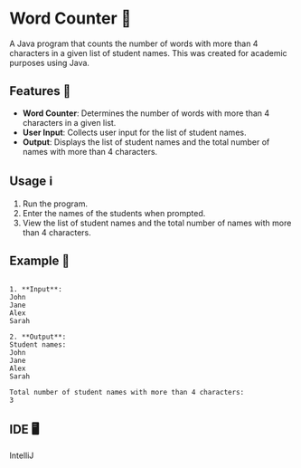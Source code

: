 # Word Counter 📝

A Java program that counts the number of words with more than 4 characters in a given list of student names. This was created for academic purposes using Java.

## Features 🚀

- **Word Counter**: Determines the number of words with more than 4 characters in a given list.
- **User Input**: Collects user input for the list of student names.
- **Output**: Displays the list of student names and the total number of names with more than 4 characters.

## Usage ℹ️

1. Run the program.
2. Enter the names of the students when prompted.
3. View the list of student names and the total number of names with more than 4 characters.

## Example 📝

```

1. **Input**:
John
Jane
Alex
Sarah

2. **Output**:
Student names:
John
Jane
Alex
Sarah

Total number of student names with more than 4 characters:
3

```
## IDE 🖥️

IntelliJ
